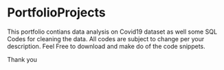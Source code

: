 # PortfolioProjects
This portfolio contians data analysis on Covid19 dataset as well some SQL Codes for cleaning the data.
All codes are subject to change per your description.
Feel Free to download and make do of the code snippets.

Thank you
